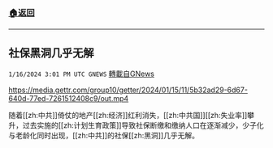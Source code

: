 ###  [:house:返回](README.md)
---


## 社保黑洞几乎无解
`1/16/2024 3:01 PM UTC GNEWS` [轉載自GNews](https://gnews.org/articles/2225166)


https://media.gettr.com/group10/getter/2024/01/15/11/5b32ad29-6d67-640d-77ed-7261512408c9/out.mp4


随着[[zh:中共]]倚仗的地产[[zh:经济]]红利消失，[[zh:中共国]][[zh:失业率]]攀升，过去实施的[[zh:计划生育政策]]导致社保断缴和缴纳人口在逐渐减少，少子化与老龄化同时出现，[[zh:中共]]的社保[[zh:黑洞]]几乎无解。
